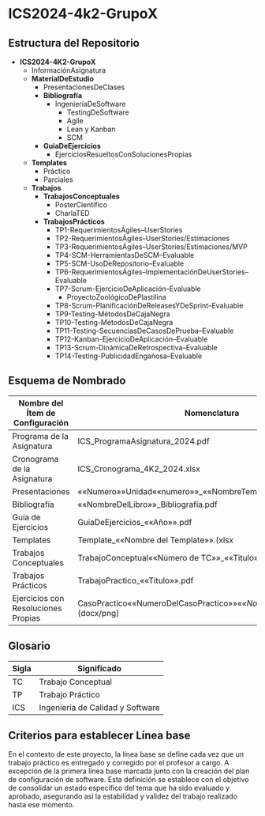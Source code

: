 # ICS2024-4k2-GrupoX

## Estructura del Repositorio
- **ICS2024-4K2-GrupoX**
  - InformaciónAsignatura
  - **MaterialDeEstudio**
    - PresentacionesDeClases
    - **Bibliografía**
      - IngenieríaDeSoftware
        - TestingDeSoftware
        - Agile
        - Lean y Kanban
        - SCM
    - **GuiaDeEjercicios**
      - EjerciciosResueltosConSolucionesPropias
  - **Templates**
    - Práctico
    - Parciales
  - **Trabajos**
    - **TrabajosConceptuales**
      - PosterCientifico
      - CharlaTED
    - **TrabajosPrácticos**
      - TP1-RequerimientosÁgiles–UserStories
      - TP2-RequerimientosÁgiles–UserStories/Estimaciones
      - TP3-RequerimientosÁgiles–UserStories/Estimaciones/MVP
      - TP4-SCM-HerramientasDeSCM–Evaluable
      - TP5-SCM-UsoDeRepositorio–Evaluable
      - TP6-RequerimientosÁgiles–ImplementaciónDeUserStories–Evaluable
      - TP7-Scrum-EjercicioDeAplicación–Evaluable
      	- ProyectoZoológicoDePlastilina
      - TP8-Scrum-PlanificaciónDeReleasesYDeSprint–Evaluable
      - TP9-Testing-MétodosDeCajaNegra
      - TP10-Testing-MétodosDeCajaNegra
      - TP11-Testing-SecuenciasDeCasosDePrueba–Evaluable
      - TP12-Kanban-EjercicioDeAplicación–Evaluable
      - TP13-Scrum-DinámicaDeRetrospectiva–Evaluable
      - TP14-Testing-PublicidadEngañosa–Evaluable


## Esquema de Nombrado
| **Nombre del Ítem de Configuración**      | **Nomenclatura**                                    | **Ubicación Física**                                                        |
|-------------------------------------------|----------------------------------------------------|-----------------------------------------------------------------------------|
| Programa de la Asignatura                 | ICS_ProgramaAsignatura_2024.pdf                     | /InformaciónAsignatura                                                     |
| Cronograma de la Asignatura               | ICS_Cronograma_4K2_2024.xlsx                        | /InformaciónAsignatura                                                     |
| Presentaciones                            | &laquo;&laquo;Numero&raquo;&raquo;Unidad&laquo;&laquo;numero&raquo;&raquo;_&laquo;&laquo;NombreTema&raquo;&raquo;_Presentacion.pdf | /MaterialDeEstudio/PresentacionesDeClases                                  |
| Bibliografía                              | &laquo;&laquo;NombreDelLibro&raquo;&raquo;_Bibliografía.pdf                   | /MaterialDeEstudio/Bibliografia/&laquo;&laquo;Tema&raquo;&raquo;                                     |
| Guía de Ejercicios                        | GuiaDeEjercicios_&laquo;&laquo;Año&raquo;&raquo;.pdf                          | /MaterialDeEstudio/GuiaDeEjercicios                                        |
| Templates                                 | Template_&laquo;&laquo;Nombre del Template&raquo;&raquo;.(xlsx|docx)          | /Templates/&laquo;&laquo;TipoDeTemplate&raquo;&raquo;                                                |
| Trabajos Conceptuales                     | TrabajoConceptual&laquo;&laquo;Número de TC&raquo;&raquo;_&laquo;&laquo;Titulo&raquo;&raquo;.pdf       | /Trabajos/TrabajosConceptuales/&laquo;&laquo;TipoDeTrabajoConceptual&raquo;&raquo;                   |
| Trabajos Prácticos                        | TrabajoPractico_&laquo;&laquo;Titulo&raquo;&raquo;.pdf                        | //Trabajos /TrabajosPrácticos/&laquo;&laquo;NombreTP&raquo;&raquo;                                        |
| Ejercicios con Resoluciones Propias       | CasoPractico&laquo;&laquo;NumeroDelCasoPractico&raquo;&raquo;_&laquo;&laquo;NombreAutor&raquo;&raquo;_&laquo;&laquo;Tema&raquo;&raquo;.(docx/png) | /MaterialDeEstudio/GuiaDeEjercicios/EjerciciosResueltosConSolucionesPropias |


## Glosario
| **Sigla** | **Significado**                             |
|-----------|---------------------------------------------|
| TC        | Trabajo Conceptual                          |
| TP        | Trabajo Práctico                            |
| ICS       | Ingeniería de Calidad y Software            |

## Criterios para establecer Línea base
En el contexto de este proyecto, la línea base se define cada vez que un trabajo práctico es entregado y corregido por el profesor a cargo. A excepción de la primera línea base marcada junto con la creación del plan de configuración de software.
Esta definición se establece con el objetivo de consolidar un estado específico del tema que ha sido evaluado y aprobado, asegurando así la estabilidad y validez del trabajo realizado hasta ese momento.
